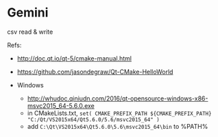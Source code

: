 # Gemini
csv read &amp; write

Refs:

-   <http://doc.qt.io/qt-5/cmake-manual.html>
-   <https://github.com/jasondegraw/Qt-CMake-HelloWorld>

-   Windows

    +   <http://whudoc.qiniudn.com/2016/qt-opensource-windows-x86-msvc2015_64-5.6.0.exe>
    +   in CMakeLists.txt, `set( CMAKE_PREFIX_PATH ${CMAKE_PREFIX_PATH} "C:/Qt/VS2015x64/Qt5.6.0/5.6/msvc2015_64" )`
    +   add `C:\Qt\VS2015x64\Qt5.6.0\5.6\msvc2015_64\bin` to %PATH%
